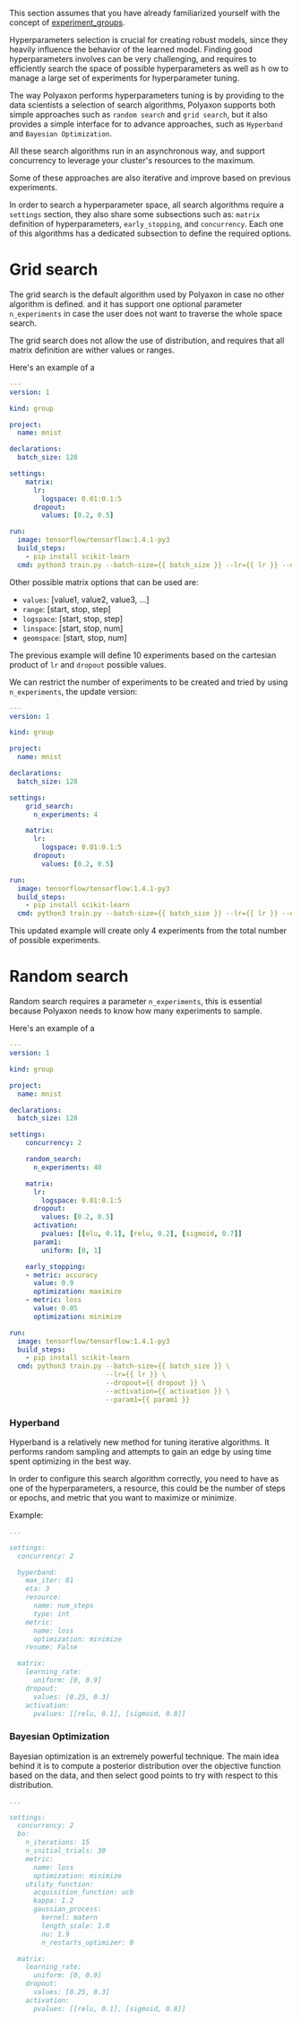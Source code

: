 This section assumes that you have already familiarized yourself with the concept of [experiment_groups](experiment_groups).

Hyperparameters selection is crucial for creating robust models,
since they heavily influence the behavior of the learned model.
Finding good hyperparameters involves can be very challenging,
and requires to efficiently search the space of possible hyperparameters as well as h
ow to manage a large set of experiments for hyperparameter tuning.

The way Polyaxon performs hyperparameters tuning is by providing to the data scientists a selection of search algorithms,
Polyaxon supports both simple approaches such as `random search` and `grid search`, but it also provides a simple interface for
to advance approaches, such as `Hyperband` and `Bayesian Optimization`.

All these search algorithms run in an asynchronous way, and support concurrency to leverage your cluster's resources to the maximum.

Some of these approaches are also iterative and improve based on previous experiments.

In order to search a hyperparameter space, all search algorithms require a `settings` section,
they also share some subsections such as: `matrix` definition of hyperparameters, `early_stopping`, and `concurrency`.
Each one of this algorithms has a dedicated subsection to define the required options.

# Grid search

The grid search is the default algorithm used by Polyaxon in case no other algorithm is defined.
and it has support one optional parameter `n_experiments` in case the user does not want to traverse the whole space search.

The grid search does not allow the use of distribution, and requires that all matrix definition are wither values or ranges.

Here's an example of a

```yaml
---
version: 1

kind: group

project:
  name: mnist

declarations:
  batch_size: 128

settings:
    matrix:
      lr:
        logspace: 0.01:0.1:5
      dropout:
        values: [0.2, 0.5]

run:
  image: tensorflow/tensorflow:1.4.1-py3
  build_steps:
    - pip install scikit-learn
  cmd: python3 train.py --batch-size={{ batch_size }} --lr={{ lr }} --dropout={{ dropout }}
```

Other possible matrix options that can be used are:


 * `values`: [value1, value2, value3, ...]
 * `range`: [start, stop, step]
 * `logspace`: [start, stop, step]
 * `linspace`: [start, stop, num]
 * `geomspace`: [start, stop, num]

The previous example will define 10 experiments based on the cartesian product of `lr` and `dropout` possible values.

We can restrict the number of experiments to be created and tried by using `n_experiments`,
the update version:


```yaml
---
version: 1

kind: group

project:
  name: mnist

declarations:
  batch_size: 128

settings:
    grid_search:
      n_experiments: 4

    matrix:
      lr:
        logspace: 0.01:0.1:5
      dropout:
        values: [0.2, 0.5]

run:
  image: tensorflow/tensorflow:1.4.1-py3
  build_steps:
    - pip install scikit-learn
  cmd: python3 train.py --batch-size={{ batch_size }} --lr={{ lr }} --dropout={{ dropout }}
```

This updated example will create only 4 experiments from the total number of possible experiments.

# Random search

Random search requires a parameter `n_experiments`, this is essential because Polyaxon needs to know how many experiments to sample.

Here's an example of a

```yaml
---
version: 1

kind: group

project:
  name: mnist

declarations:
  batch_size: 128

settings:
    concurrency: 2

    random_search:
      n_experiments: 40

    matrix:
      lr:
        logspace: 0.01:0.1:5
      dropout:
        values: [0.2, 0.5]
      activation:
        pvalues: [[elu, 0.1], [relu, 0.2], [sigmoid, 0.7]]
      param1:
        uniform: [0, 1]

    early_stopping:
    - metric: accuracy
      value: 0.9
      optimization: maximize
    - metric: loss
      value: 0.05
      optimization: minimize

run:
  image: tensorflow/tensorflow:1.4.1-py3
  build_steps:
    - pip install scikit-learn
  cmd: python3 train.py --batch-size={{ batch_size }} \
                        --lr={{ lr }} \
                        --dropout={{ dropout }} \
                        --activation={{ activation }} \
                        --param1={{ param1 }}
```

### Hyperband

Hyperband is a relatively new method for tuning iterative algorithms.
It performs random sampling and attempts to gain an edge by using time spent optimizing in the best way.

In order to configure this search algorithm correctly, you need to have as one of the hyperparameters,
a resource, this could be the number of steps or epochs, and metric that you want to maximize or minimize.

Example:

```yaml
...

settings:
  concurrency: 2

  hyperband:
    max_iter: 81
    eta: 3
    resource:
      name: num_steps
      type: int
    metric:
      name: loss
      optimization: minimize
    resume: False

  matrix:
    learning_rate:
      uniform: [0, 0.9]
    dropout:
      values: [0.25, 0.3]
    activation:
      pvalues: [[relu, 0.1], [sigmoid, 0.8]]
```

### Bayesian Optimization

Bayesian optimization is an extremely powerful technique.
The main idea behind it is to compute a posterior distribution over the objective function based on the data,
and then select good points to try with respect to this distribution.

```yaml
...

settings:
  concurrency: 2
  bo:
    n_iterations: 15
    n_initial_trials: 30
    metric:
      name: loss
      optimization: minimize
    utility_function:
      acquisition_function: ucb
      kappa: 1.2
      gaussian_process:
        kernel: matern
        length_scale: 1.0
        nu: 1.9
        n_restarts_optimizer: 0

  matrix:
    learning_rate:
      uniform: [0, 0.9]
    dropout:
      values: [0.25, 0.3]
    activation:
      pvalues: [[relu, 0.1], [sigmoid, 0.8]]
```
